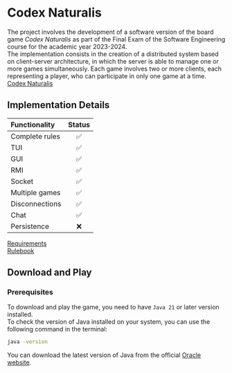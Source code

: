 # Codex Naturalis
The project involves the development of a software version of the board game _Codex Naturalis_ as part of the Final Exam of the Software Engineering course for the academic year 2023-2024.  
The implementation consists in the creation of a distributed system based on client-server architecture, in which the server is able to manage one or more games simultaneously. Each game involves two or more clients, each representing a player, who can participate in only one game at a time.  
[Codex Naturalis](https://www.craniocreations.it/prodotto/codex-naturalis)  

## Implementation Details
| Functionality  | Status |  
|:---------------|:------:|  
| Complete rules | ✅     |  
| TUI            | ✅     |  
| GUI            | ✅     |  
| RMI            | ✅     |  
| Socket         | ✅     |  
| Multiple games | ✅     |  
| Disconnections | ✅     |  
| Chat           | ✅     |  
| Persistence    | ❌     |  

[Requirements](deliverables/requirements/requirements.pdf)  
[Rulebook](deliverables/requirements/codexRulebookEN.pdf)  

## Download and Play
### Prerequisites
To download and play the game, you need to have `Java 21` or later version installed.  
To check the version of Java installed on your system, you can use the following command in the terminal:  
```bash
java -version
```
You can download the latest version of Java from the official [Oracle website](https://www.oracle.com/java/technologies/javase/jdk21-archive-downloads.html).  


